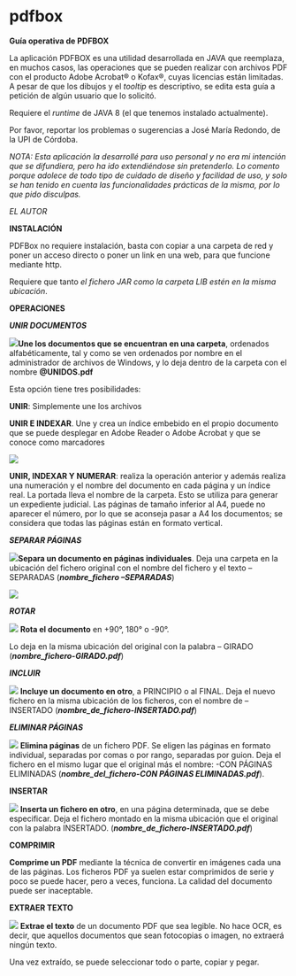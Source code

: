 # pdfbox
**Guía operativa de PDFBOX**

La aplicación PDFBOX es una utilidad desarrollada en JAVA que reemplaza, en muchos casos, las operaciones que se pueden realizar con archivos PDF con el producto Adobe Acrobat® o Kofax®, cuyas licencias están limitadas. A pesar de que los dibujos y el *tooltip* es descriptivo, se edita esta guía a petición de algún usuario que lo solicitó. 

Requiere el *runtime* de JAVA 8 (el que tenemos instalado actualmente).

Por favor, reportar los problemas o sugerencias a José María Redondo, de la UPI de Córdoba.

*NOTA: Esta aplicación la desarrollé para uso personal y no era mi intención que se difundiera, pero ha ido extendiéndose sin pretenderlo. Lo comento porque adolece de todo tipo de cuidado de diseño y facilidad de uso, y solo se han tenido en cuenta las funcionalidades prácticas de la misma, por lo que pido disculpas.*

*EL AUTOR*

**INSTALACIÓN**

PDFBox no requiere instalación, basta con copiar a una carpeta de red y poner un acceso directo o poner un link en una web, para que funcione mediante http.

Requiere que tanto *el fichero JAR como la carpeta LIB estén en la misma ubicación*.

**OPERACIONES**

***UNIR DOCUMENTOS***

![](Aspose.Words.57cf8ae6-76b8-4fc3-8594-1d4611b341c0.002.png)**Une los documentos que se encuentran en una carpeta**, ordenados alfabéticamente, tal y como se ven ordenados por nombre en el administrador de archivos de Windows, y lo deja dentro de la carpeta con el nombre **@UNIDOS.pdf**

Esta opción tiene tres posibilidades:

**UNIR**: Simplemente une los archivos

**UNIR E INDEXAR**. Une y crea un índice embebido en el propio documento que se puede desplegar en Adobe Reader o Adobe Acrobat y que se conoce como marcadores

![](Aspose.Words.57cf8ae6-76b8-4fc3-8594-1d4611b341c0.003.png)

**UNIR, INDEXAR Y NUMERAR**: realiza la operación anterior y además realiza una numeración y el nombre del documento en cada página y un índice real. La portada lleva el nombre de la carpeta. Esto se utiliza para generar un expediente judicial. Las páginas de tamaño inferior al A4, puede no aparecer el número, por lo que se aconseja pasar a A4 los documentos; se considera que todas las páginas están en formato vertical. 

***SEPARAR PÁGINAS***

![](Aspose.Words.57cf8ae6-76b8-4fc3-8594-1d4611b341c0.004.png)**Separa un documento en páginas individuales**. Deja una carpeta en la ubicación del fichero original con el nombre del fichero y el texto –SEPARADAS (***nombre\_fichero –SEPARADAS***)

![](Aspose.Words.57cf8ae6-76b8-4fc3-8594-1d4611b341c0.005.png)

***ROTAR***

![](Aspose.Words.57cf8ae6-76b8-4fc3-8594-1d4611b341c0.006.png)
**Rota el documento** en +90°, 180° o -90°.

Lo deja en la misma ubicación del original con la palabra – GIRADO (***nombre\_fichero-GIRADO.pdf***)

***INCLUIR***

![](Aspose.Words.57cf8ae6-76b8-4fc3-8594-1d4611b341c0.007.png)
**Incluye un documento en otro**, a PRINCIPIO o al FINAL. Deja el nuevo fichero en la misma ubicación de los ficheros, con el nombre de –INSERTADO (***nombre\_de\_fichero-INSERTADO.pdf***)

***ELIMINAR PÁGINAS***

![](Aspose.Words.57cf8ae6-76b8-4fc3-8594-1d4611b341c0.008.png)
**Elimina páginas** de un fichero PDF. Se eligen las páginas en formato individual, separadas por comas o por rango, separadas por guion. Deja el fichero en el mismo lugar que el original más el nombre: -CON PÁGINAS ELIMINADAS (***nombre\_del\_fichero-CON PÁGINAS ELIMINADAS.pdf***).

**INSERTAR**

![](Aspose.Words.57cf8ae6-76b8-4fc3-8594-1d4611b341c0.009.png)
**Inserta un fichero en otro**, en una página determinada, que se debe especificar. Deja el fichero montado en la misma ubicación que el original con la palabra INSERTADO. (***nombre\_de\_fichero-INSERTADO.pdf***)

**COMPRIMIR**

**Comprime un PDF** mediante la técnica de convertir en imágenes cada una de las páginas. Los ficheros PDF ya suelen estar comprimidos de serie y poco se puede hacer, pero a veces, funciona. La calidad del documento puede ser inaceptable.

**EXTRAER TEXTO**

![](Aspose.Words.57cf8ae6-76b8-4fc3-8594-1d4611b341c0.011.png)
**Extrae el texto** de un documento PDF que sea legible. No hace OCR, es decir, que aquellos documentos que sean fotocopias o imagen, no extraerá ningún texto.

Una vez extraído, se puede seleccionar todo o parte, copiar y pegar.

